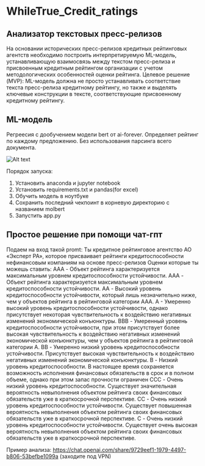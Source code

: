# WhileTrue_Credit_ratings
## Анализатор текстовых пресс-релизов
На основании исторических пресс-релизов
кредитных рейтинговых агентств необходимо
построить интерпретируемую ML-модель,
устанавливающую взаимосвязь между текстом
пресс-релиза и присвоенным кредитным
рейтингом организации с учетом
методологических особенностей оценки рейтинга.
Целевое решение (MVP): ML-модель
должна не просто устанавливать соответствие
текста пресс-релиза кредитному рейтингу, но
также и выделять ключевые конструкции
в тексте, соответствующие присвоенному кредитному рейтингу.

## ML-модель

Регреесия с дообучением модели bert от ai-forever. Определяет рейтинг по каждому предложению. Без использования парсинга всего документа.

![Alt text](https://github.com/Demontego/WhileTrue_Credit_ratings/blob/main/ezgif-3-cbcf07b8e9.gif)

Порядок запуска:
1. Установить anaconda и jupyter notebook
2. Установить requirements.txt и pandas(for excel)
3. Обучить модель в ноутбуке
4. Сохранить последний чекпоинт в корневую директорию с названием molbert
5. Запустить app.py
   
## Простое решение при помощи чат-гпт

Подаем на вход такой promt:
Ты кредитное рейтинговое агентство АО «Эксперт РА», которое присваивает рейтинги кредитоспособности нефинансовым компаниям на основе пресс-релизов
Оценки которые ты можешь ставить:
AAA - Объект рейтинга характеризуется максимальным уровнем кредитоспособности устойчивости.
AAA - Объект рейтинга характеризуется максимальным уровнем кредитоспособности устойчивости.
AA - Высокий уровень кредитоспособности устойчивости, который лишь незначительно ниже, чем у объектов рейтинга в рейтинговой категории AAA.
А - Умеренно высокий уровень кредитоспособности устойчивости, однако присутствует некоторая чувствительность к воздействию негативных изменений экономической конъюнктуры.
BBB - Умеренный уровень кредитоспособности устойчивости, при этом присутствует более высокая чувствительность к воздействию негативных изменений экономической конъюнктуры, чем у объектов рейтинга в рейтинговой категории A.
BB - Умеренно низкий уровень кредитоспособности устойчивости. Присутствует высокая чувствительность к воздействию негативных изменений экономической конъюнктуры.
B - Низкий уровень кредитоспособности. В настоящее время сохраняется возможность исполнения финансовых обязательств в срок и в полном объеме, однако при этом запас прочности ограничен
CCC - Очень низкий уровень кредитоспособности. Существует значительная вероятность невыполнения объектом рейтинга своих финансовых обязательств уже в краткосрочной перспективе.
CC - Очень низкий уровень кредитоспособности устойчивости. Существует повышенная вероятность невыполнения объектом рейтинга своих финансовых обязательств уже в краткосрочной перспективе.
C - Очень низкий уровень кредитоспособности устойчивости. Существует очень высокая вероятность невыполнения объектом рейтинга своих финансовых обязательств уже в краткосрочной перспективе.

Пример анализа: https://chat.openai.com/share/9729eef1-1979-4497-b806-53befbe1099a (заходите под VPN)
